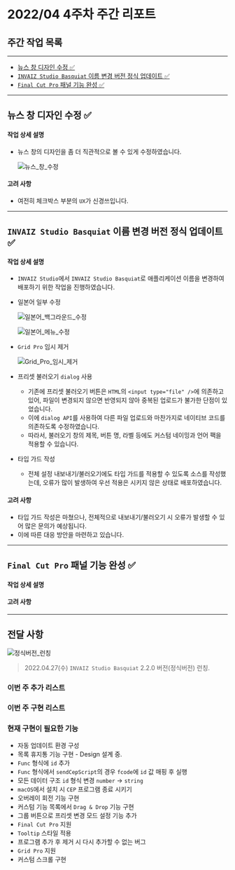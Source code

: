# 2022/04 4주차 주간 리포트

## 주간 작업 목록

---

- [뉴스 창 디자인 수정 ✅](#뉴스-창-디자인-수정-)
- [`INVAIZ Studio Basquiat` 이름 변경 버전 정식 업데이트 ✅](#invaiz-studio-basquiat-이름-변경-버전-정식-업데이트-)
- [`Final Cut Pro` 패널 기능 완성 ✅](#final-cut-pro-패널-기능-완성-)

---

## 뉴스 창 디자인 수정 ✅

#### 작업 상세 설명

- 뉴스 창의 디자인을 좀 더 직관적으로 볼 수 있게 수정하였습니다.

  ![뉴스_창_수정](./assets/뉴스_창_수정.gif)

#### 고려 사항

- 여전히 체크박스 부분의 `UX`가 신경쓰입니다.

---

## `INVAIZ Studio Basquiat` 이름 변경 버전 정식 업데이트 ✅

#### 작업 상세 설명

- `INVAIZ Studio`에서 `INVAIZ Studio Basquiat`로 애플리케이션 이름을 변경하여 배포하기 위한 작업을 진행하였습니다.
- 일본어 일부 수정

  ![일본어_백그라운드_수정](./assets/일본어_백그라운드_수정.png)

  ![일본어_메뉴_수정](./assets/일본어_메뉴_수정.png)

- `Grid Pro` 임시 제거

  ![Grid_Pro_임시_제거](./assets/Grid_Pro_임시_제거.png)

- 프리셋 불러오기 `dialog` 사용

  - 기존에 프리셋 불러오기 버튼은 `HTML`의 `<input type="file" />`에 의존하고 있어, 파일이 변경되지 않으면 반영되지 않아 중복된 업로드가 불가한 단점이 있었습니다.
  - 이에 `dialog API`를 사용하여 다른 파일 업로드와 마찬가지로 네이티브 코드를 의존하도록 수정하였습니다.
  - 따라서, 불러오기 창의 제목, 버튼 명, 라벨 등에도 커스텀 네이밍과 언어 팩을 적용할 수 있습니다.

- 타입 가드 작성

  - 전체 설정 내보내기/불러오기에도 타입 가드를 적용할 수 있도록 소스를 작성했는데, 오류가 많이 발생하여 우선 적용은 시키지 않은 상태로 배포하였습니다.

#### 고려 사항

- 타입 가드 작성은 마쳤으나, 전체적으로 내보내기/불러오기 시 오류가 발생할 수 있어 많은 문의가 예상됩니다.
- 이에 따른 대응 방안을 마련하고 있습니다.

---

## `Final Cut Pro` 패널 기능 완성 ✅

#### 작업 상세 설명

#### 고려 사항

---

## 전달 사항

![정식버전_런칭](./assets/정식버전_런칭.png)

> 2022.04.27(수) `INVAIZ Studio Basquiat` 2.2.0 버전(정식버전) 런칭.

### 이번 주 추가 리스트

### 이번 주 구현 리스트

### 현재 구현이 필요한 기능

- 자동 업데이트 환경 구성
- 목록 휴지통 기능 구현 - Design 설계 중.
- `Func` 형식에 `id` 추가
- `Func` 형식에서 `sendCepScript`의 경우 `fcode`에 `id` 값 매핑 후 실행
- 모든 데이터 구조 `id` 형식 변경 `number` -> `string`
- `macOS`에서 설치 시 `CEP` 프로그램 종료 시키기
- 오버레이 회전 기능 구현
- 커스텀 기능 목록에서 `Drag & Drop` 기능 구현
- 그룹 버튼으로 프리셋 변경 모드 설정 기능 추가
- `Final Cut Pro` 지원
- `Tooltip` 스타일 적용
- 프로그램 추가 후 제거 시 다시 추가할 수 없는 버그
- `Grid Pro` 지원
- 커스텀 스크롤 구현
